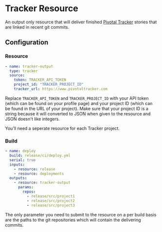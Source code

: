 # Tracker Resource

An output only resource that will deliver finished [Pivotal Tracker][tracker] stories that are linked in recent git commits.

[tracker]: https://www.pivotaltracker.com

## Configuration

### Resource

``` yaml
- name: tracker-output
  type: tracker
  source:
    token: TRACKER_API_TOKEN
    project_id: "TRACKER_PROJECT_ID"
    tracker_url: https://www.pivotaltracker.com
```

Replace `TRACKER_API_TOKEN` and `TRACKER_PROJECT_ID` with your API token (which can be found on your profile page) and your project ID (which can be found in the URL of your project). Make sure that your project ID is a string because it will converted to JSON when given to the resource and JSON doesn't like integers.

You'll need a seperate resource for each Tracker project.

### Build

``` yaml
- name: deploy
  build: release/ci/deploy.yml
  serial: true
  inputs:
    - resource: release
    - resource: deployments
  outputs:
    - resource: tracker-output
      params:
        repos:
          - release/src/project1
          - release/src/project2
          - release/src/project3
```

The only parameter you need to submit to the resource on a per build basis are the paths to the git repositories which will contain the delivering commits.